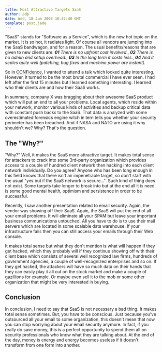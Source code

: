 ```yaml
---
title: Most Attractive Targets SaaS
author: pdp
date: Wed, 18 Jun 2008 10:42:40 GMT
template: post.jade
---
```


"SaaS" stands for "Software as a Service", which is the new hot topic on the market. It is so hot, it radiates light. Of course all vendors are jumping into the SaaS bandwagon, and for a reason. The usual benefits/reasons that are given to new clients are: _**01** There is no upfront cost involved._, _**02** There is no admin and setup overhead._, _**03** In the long term it costs less._, _**04** And it scales quite well (patching, bug fixes and machine power are instant)._

So in [CONFidence](/blog/confidence-2008/), I wanted to attend a talk which looked quite interesting. However, it turned to be the most brutal commercial I have ever seen. I had left after the first 15 minutes but I learned something interesting. I learned who their clients are and how their SaaS works.

In summary, company X was bragging about their awesome SaaS product which will put an end to all your problems. Local agents, which reside within your network, monitor various kinds of activities and backup critical data with constant push backs to the SaaS. That data is analyzed with some overestimated forensics engine witch in tern tells you whether your security perimeter has been breached. And if NASA and NATO are using it why shouldn't we? Why? That's the question.

## The "Why?"

"Why?" Well, it makes the SaaS more attractive target. It makes total sense for attackers to crack into some 3rd-party organization which provides access to a couple of hundred client network then hacking into each client network individually. Do you agree? Anyone who has been long enough in this field knows that there isn't an impenetrable target, so don't start with the usual "yes but if the SaaS network is secure...". Such kind of thing does not exist. Some targets take longer to break into but at the end all it is need is some good mental health, optimism and persistence in order to be successful.

Recently, I saw another presentation related to email security. Again, the vendor was showing off their SaaS. Again, the SaaS will put the end of all your email problems. It will eliminate all your SPAM but leave your important business communications untouched. All you have to do is to use their mail servers which are located in some scalable data warehouse. If your infrastructure fails then you can still access your emails through their Web console.

It makes total sense but what they don't mention is what will happen if they get hacked, which they probably will if they continue showing off with their client base which consists of several well recognized law firms, hundreds of government agencies, a couple of well-recognized enterprises and so on. If they get hacked, the attackers will have so much data on their hands that they can easily play it all out on the stock market and make a couple of gazillions for example. Or maybe even sell it to the mob or some other organization that might be very interested in buying.

## Conclusion

In conclusion, I need to say that SaaS is not necessary a bad thing. It makes total sense sometimes. But, you have to be conscious. Just because you've outsourced all your email to some organization, this doesn't mean that now you can stop worrying about your email security anymore. In fact, if you really do save money, this is a perfect opportunity to spend them all on security professionals who know what they are talking about. At the end of the day, money is energy and energy becomes useless if it doesn't transform from one form into another.
